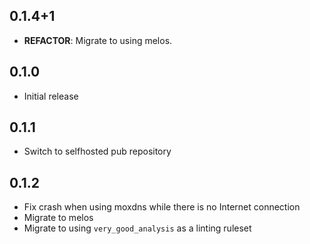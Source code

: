 ## 0.1.4+1

 - **REFACTOR**: Migrate to using melos.

## 0.1.0

* Initial release

## 0.1.1

* Switch to selfhosted pub repository

## 0.1.2

* Fix crash when using moxdns while there is no Internet connection
* Migrate to melos
* Migrate to using `very_good_analysis` as a linting ruleset

